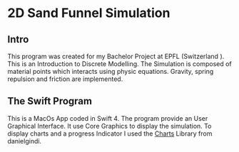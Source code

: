 # 2D Sand Funnel Simulation
## Intro
This program was created for my Bachelor Project at EPFL (Switzerland ). This is an Introduction to Discrete Modelling. The Simulation is composed of material points which interacts using physic equations. Gravity, spring repulsion and friction are implemented. 
## The Swift Program
This is a MacOs App coded in Swift 4. The program provide an User Graphical Interface. It use Core Graphics to display the simulation. To display charts and a progress Indicator I used the [Charts](https://github.com/danielgindi/Charts)  Library from danielgindi. 

